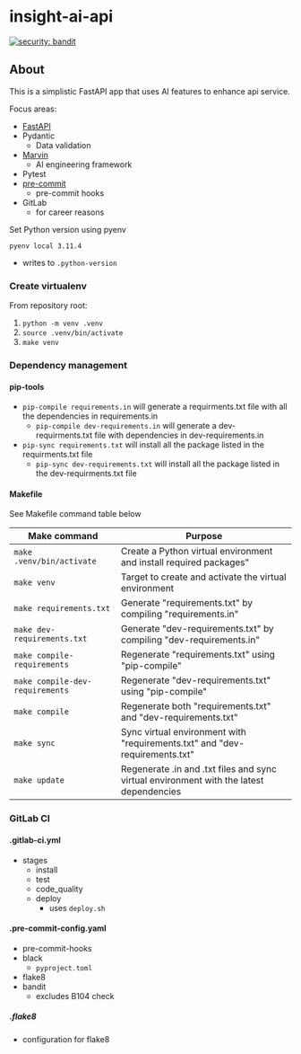 # insight-ai-api

[![security: bandit](https://img.shields.io/badge/security-bandit-yellow.svg)](https://github.com/PyCQA/bandit)

## About
This is a simplistic FastAPI app that uses AI features to enhance api service.

Focus areas:
- [FastAPI](https://github.com/tiangolo/fastapi)
- Pydantic
  - Data validation
- [Marvin](https://github.com/prefecthq/marvin)
  - AI engineering framework
- Pytest
- [pre-commit](https://github.com/pre-commit/pre-commit)
  - pre-commit hooks
- GitLab
  - for career reasons

Set Python version using pyenv

`pyenv local 3.11.4`
- writes to `.python-version`

### Create virtualenv

From repository root:
1. `python -m venv .venv`
2. `source .venv/bin/activate`
3. `make venv`

### Dependency management

#### pip-tools

- `pip-compile requirements.in` will generate a requirments.txt file with all the dependencies in requirements.in
  - `pip-compile dev-requirements.in` will generate a dev-requirments.txt file with dependencies in dev-requirements.in
- `pip-sync requirements.txt` will install all the package listed in the requirments.txt file
  - `pip-sync dev-requirements.txt` will install all the package listed in the dev-requirments.txt file

#### Makefile

See Makefile command table below

| Make command                    | Purpose                                                                                 |
|---------------------------------|-----------------------------------------------------------------------------------------|
| `make .venv/bin/activate`       | Create a Python virtual environment and install required packages"                      |
| `make venv`                     | Target to create and activate the virtual environment                                   |
| `make requirements.txt`         | Generate "requirements.txt" by compiling "requirements.in"                              |
| `make dev-requirements.txt`     | Generate "dev-requirements.txt" by compiling "dev-requirements.in"                      |
| `make compile-requirements`     | Regenerate "requirements.txt" using "pip-compile"                                       |
| `make compile-dev-requirements` | Regenerate "dev-requirements.txt" using "pip-compile"                                   |
| `make compile`                  | Regenerate both "requirements.txt" and "dev-requirements.txt"                           |
| `make sync`                     | Sync virtual environment with "requirements.txt" and "dev-requirements.txt"             |
| `make update`                   | Regenerate .in and .txt files and sync virtual environment with the latest dependencies |

### GitLab CI

#### .gitlab-ci.yml
- stages
  - install
  - test
  - code_quality
  - deploy
    - uses `deploy.sh`

#### .pre-commit-config.yaml
- pre-commit-hooks
- black
  - `pyproject.toml`
- flake8
- bandit
  - excludes B104 check

##### .flake8
- configuration for flake8
